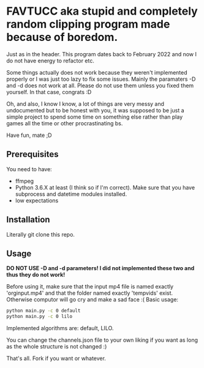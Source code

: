 # FAVTUCC aka stupid and completely random clipping program made because of boredom.

Just as in the header. This program dates back to February 2022 and now I do not have energy to refactor etc.

Some things actually does not work because they weren't implemented properly or I was just too lazy to fix some issues.
Mainly the paramaters -D and -d does not work at all. Please do not use them unless you fixed them yourself. In that case, congrats :D

Oh, and also, I know I know, a lot of things are very messy and undocumented but to be honest with you, it was supposed to be just a simple project to
spend some time on something else rather than play games all the time or other procrastinating bs.

Have fun, mate ;D

## Prerequisites

You need to have:
- ffmpeg
- Python 3.6.X at least (I think so if I'm correct). Make sure that you have subprocess and datetime modules installed.
- low expectations

## Installation

Literally git clone this repo.

## Usage

**DO NOT USE -D and -d parameters! I did not implemented these two and thus they do not work!**

Before using it, make sure that the input mp4 file is named exactly 'orginput.mp4' and that the folder named exactly 'tempvids' exist. Otherwise computor will go cry and make a sad face :(
Basic usage:
```bash
python main.py -c 0 default
python main.py -c 0 lilo
```

Implemented algorithms are: default, LILO.

You can change the channels.json file to your own liking if you want as long as the whole structure is not changed :)

That's all. Fork if you want or whatever.
